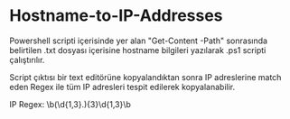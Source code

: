 # Hostname-to-IP-Addresses
Powershell scripti içerisinde yer alan "Get-Content -Path" sonrasında belirtilen .txt dosyası içerisine hostname bilgileri yazılarak .ps1 scripti çalıştırılır. 

Script çıktısı bir text editörüne kopyalandıktan sonra IP adreslerine match eden Regex ile tüm IP adresleri tespit edilerek kopyalanabilir.

IP Regex: \b(\d{1,3}\.){3}\d{1,3}\b
